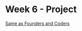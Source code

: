# Week 6 - Project

[Same as Founders and Coders](https://github.com/foundersandcoders/master-reference/blob/master/coursebook/week-7/project.md)
